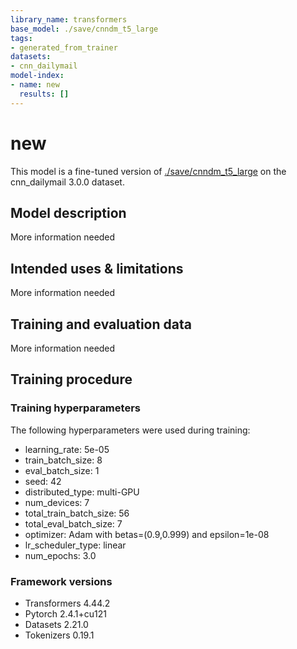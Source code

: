 ```yaml
---
library_name: transformers
base_model: ./save/cnndm_t5_large
tags:
- generated_from_trainer
datasets:
- cnn_dailymail
model-index:
- name: new
  results: []
---
```


<!-- This model card has been generated automatically according to the information the Trainer had access to. You
should probably proofread and complete it, then remove this comment. -->

# new

This model is a fine-tuned version of [./save/cnndm_t5_large](https://huggingface.co/./save/cnndm_t5_large) on the cnn_dailymail 3.0.0 dataset.

## Model description

More information needed

## Intended uses & limitations

More information needed

## Training and evaluation data

More information needed

## Training procedure

### Training hyperparameters

The following hyperparameters were used during training:
- learning_rate: 5e-05
- train_batch_size: 8
- eval_batch_size: 1
- seed: 42
- distributed_type: multi-GPU
- num_devices: 7
- total_train_batch_size: 56
- total_eval_batch_size: 7
- optimizer: Adam with betas=(0.9,0.999) and epsilon=1e-08
- lr_scheduler_type: linear
- num_epochs: 3.0

### Framework versions

- Transformers 4.44.2
- Pytorch 2.4.1+cu121
- Datasets 2.21.0
- Tokenizers 0.19.1
